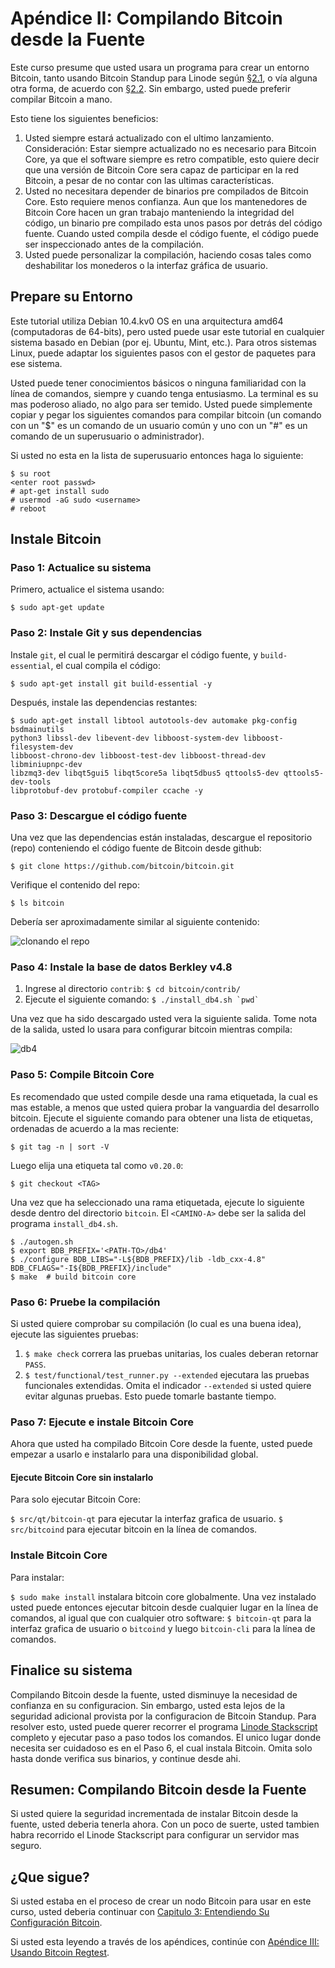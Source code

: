 # Apéndice II: Compilando Bitcoin desde la Fuente

Este curso presume que usted usara un programa para crear un entorno Bitcoin,
tanto usando Bitcoin Standup para Linode según
[§2.1](02_1_Configurando_un_Bitcoin-Core_VPS_con_StackScript.md), o vía alguna
otra forma, de acuerdo con [§2.2](02_2_Configurando_Bitcoin_Core_Otros.md). Sin
embargo, usted puede preferir compilar Bitcoin a mano.

Esto tiene los siguientes beneficios:

1. Usted siempre estará actualizado con el ultimo lanzamiento. Consideración:
   Estar siempre actualizado no es necesario para Bitcoin Core, ya que el
   software siempre es retro compatible, esto quiere decir que una versión de
   Bitcoin Core sera capaz de participar en la red Bitcoin, a pesar de no
   contar con las ultimas características.
2. Usted no necesitara depender de binarios pre compilados de Bitcoin Core.
   Esto requiere menos confianza. Aun que los mantenedores de Bitcoin Core
   hacen un gran trabajo manteniendo la integridad del código, un binario pre
   compilado esta unos pasos por detrás del código fuente. Cuando usted compila
   desde el código fuente, el código puede ser inspeccionado antes de la
   compilación.
3. Usted puede personalizar la compilación, haciendo cosas tales como
   deshabilitar los monederos o la interfaz gráfica de usuario.

## Prepare su Entorno

Este tutorial utiliza Debian 10.4.kv0 OS en una arquitectura amd64
(computadoras de 64-bits), pero usted puede usar este tutorial en cualquier
sistema basado en Debian (por ej. Ubuntu, Mint, etc.). Para otros sistemas
Linux, puede adaptar los siguientes pasos con el gestor de paquetes para ese
sistema.

Usted puede tener conocimientos básicos o ninguna familiaridad con la línea de
comandos, siempre y cuando tenga entusiasmo. La terminal es su mas poderoso
aliado, no algo para ser temido. Usted puede simplemente copiar y pegar los
siguientes comandos para compilar bitcoin (un comando con un "$" es un comando
de un usuario común y uno con un "#" es un comando de un superusuario o
administrador).

Si usted no esta en la lista de superusuario entonces haga lo siguiente:

```
$ su root
<enter root passwd>
# apt-get install sudo
# usermod -aG sudo <username>
# reboot
```

## Instale Bitcoin

### Paso 1: Actualice su sistema

Primero, actualice el sistema usando:
```
$ sudo apt-get update
```

### Paso 2: Instale Git y sus dependencias

Instale `git`, el cual le permitirá descargar el código fuente, y
`build-essential`, el cual compila el código:
```
$ sudo apt-get install git build-essential -y
```

Después, instale las dependencias restantes:
```
$ sudo apt-get install libtool autotools-dev automake pkg-config bsdmainutils
python3 libssl-dev libevent-dev libboost-system-dev libboost-filesystem-dev
libboost-chrono-dev libboost-test-dev libboost-thread-dev libminiupnpc-dev
libzmq3-dev libqt5gui5 libqt5core5a libqt5dbus5 qttools5-dev qttools5-dev-tools
libprotobuf-dev protobuf-compiler ccache -y
```

### Paso 3: Descargue el código fuente

Una vez que las dependencias están instaladas, descargue el repositorio (repo)
conteniendo el código fuente de Bitcoin desde github:
```
$ git clone https://github.com/bitcoin/bitcoin.git
```
Verifique el contenido del repo:
```
$ ls bitcoin
````
Debería ser aproximadamente similar al siguiente contenido:

![clonando el repo](./public/LBftCLI-compiling_bitcoin-git.png)

### Paso 4: Instale la base de datos Berkley v4.8

1. Ingrese al directorio `contrib`: `$ cd bitcoin/contrib/`
2. Ejecute el siguiente comando: ```$ ./install_db4.sh `pwd` ```

Una vez que ha sido descargado usted vera la siguiente salida. Tome nota de la
salida, usted lo usara para configurar bitcoin mientras compila:

![db4](./public/LBftCLI-compiling_bitcoin-db4.png)

### Paso 5: Compile Bitcoin Core

Es recomendado que usted compile desde una rama etiquetada, la cual es mas
estable, a menos que usted quiera probar la vanguardia del desarrollo bitcoin.
Ejecute el siguiente comando para obtener una lista de etiquetas, ordenadas de
acuerdo a la mas reciente:
```
$ git tag -n | sort -V
```
Luego elija una etiqueta tal como `v0.20.0`:
```
$ git checkout <TAG>
```

Una vez que ha seleccionado una rama etiquetada, ejecute lo siguiente desde
dentro del directorio `bitcoin`. El `<CAMINO-A>` debe ser la salida del
programa `install_db4.sh`.

```
$ ./autogen.sh
$ export BDB_PREFIX='<PATH-TO>/db4'
$ ./configure BDB_LIBS="-L${BDB_PREFIX}/lib -ldb_cxx-4.8" BDB_CFLAGS="-I${BDB_PREFIX}/include"
$ make  # build bitcoin core
```

### Paso 6: Pruebe la compilación

Si usted quiere comprobar su compilación (lo cual es una buena idea), ejecute
las siguientes pruebas:

1. `$ make check` correra las pruebas unitarias, los cuales deberan retornar `PASS`.
2. `$ test/functional/test_runner.py --extended` ejecutara las pruebas
   funcionales extendidas. Omita el indicador `--extended` si usted quiere
   evitar algunas pruebas. Esto puede tomarle bastante tiempo.

### Paso 7: Ejecute e instale Bitcoin Core

Ahora que usted ha compilado Bitcoin Core desde la fuente, usted puede empezar
a usarlo e instalarlo para una disponibilidad global.

#### Ejecute Bitcoin Core sin instalarlo

Para solo ejecutar Bitcoin Core:

`$ src/qt/bitcoin-qt` para ejecutar la interfaz grafica de usuario.
`$ src/bitcoind` para ejecutar bitcoin en la línea de comandos.

### Instale Bitcoin Core

Para instalar:

`$ sudo make install` instalara bitcoin core globalmente. Una vez instalado
usted puede entonces ejecutar bitcoin desde cualquier lugar en la línea de
comandos, al igual que con cualquier otro software: `$ bitcoin-qt` para la
interfaz grafica de usuario o `bitcoind` y luego `bitcoin-cli` para la línea de
comandos.

## Finalice su sistema

Compilando Bitcoin desde la fuente, usted disminuye la necesidad de confianza
en su configuracion. Sin embargo, usted esta lejos de la seguridad adicional
provista por la configuracion de Bitcoin Standup. Para resolver esto, usted
puede querer recorrer el programa 
[Linode Stackscript](https://github.com/BlockchainCommons/Bitcoin-Standup-Scripts/blob/master/Scripts/LinodeStandUp.sh)
completo y ejecutar paso a paso todos los comandos. El unico lugar donde
necesita ser cuidadoso es en el Paso 6, el cual instala Bitcoin. Omita solo
hasta donde verifica sus binarios, y continue desde ahi.

## Resumen: Compilando Bitcoin desde la Fuente

Si usted quiere la seguridad incrementada de instalar Bitcoin desde la fuente,
usted deberia tenerla ahora. Con un poco de suerte, usted tambien habra
recorrido el Linode Stackscript para configurar un servidor mas seguro.

## ¿Que sigue?

Si usted estaba en el proceso de crear un nodo Bitcoin para usar en este curso, usted deberia continuar con 
[Capitulo 3: Entendiendo Su Configuración Bitcoin](03_0_Entendiendo_Su_Configuracion_Bitcoin.md).

Si usted esta leyendo a través de los apéndices, continúe con 
[Apéndice III: Usando Bitcoin Regtest](A3_0_Usando_Bitcoin_Regtest.md).

